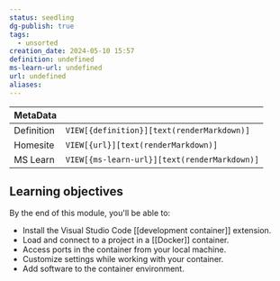 ```yaml
---
status: seedling
dg-publish: true
tags:
  - unsorted
creation_date: 2024-05-10 15:57
definition: undefined
ms-learn-url: undefined
url: undefined
aliases:
---
```


| MetaData   |                                              |
| ---------- | -------------------------------------------- |
| Definition | `VIEW[{definition}][text(renderMarkdown)]`   |
| Homesite   | `VIEW[{url}][text(renderMarkdown)]`          |
| MS Learn   | `VIEW[{ms-learn-url}][text(renderMarkdown)]` |

## Learning objectives

By the end of this module, you'll be able to:

- Install the Visual Studio Code [[development container]] extension.
- Load and connect to a project in a [[Docker]] container.
- Access ports in the container from your local machine.
- Customize settings while working with your container.
- Add software to the container environment.

